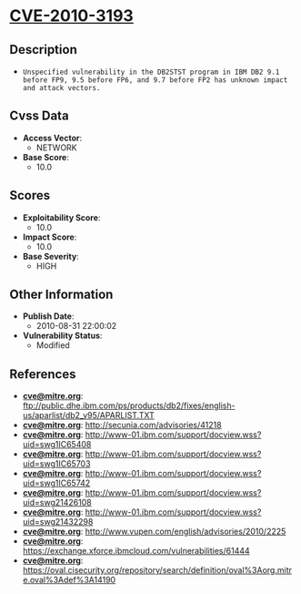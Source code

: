 
# [CVE-2010-3193](https://cve.mitre.org/cgi-bin/cvename.cgi?name=CVE-2010-3193)

## Description

- `Unspecified vulnerability in the DB2STST program in IBM DB2 9.1 before FP9, 9.5 before FP6, and 9.7 before FP2 has unknown impact and attack vectors.`

## Cvss Data

- **Access Vector**:
  - NETWORK
- **Base Score**:
  - 10.0

## Scores

- **Exploitability Score**:
  - 10.0
- **Impact Score**:
  - 10.0
- **Base Severity**:
  - HIGH

## Other Information

- **Publish Date**:
  - 2010-08-31 22:00:02
- **Vulnerability Status**:
  - Modified

## References

- **cve@mitre.org**: ftp://public.dhe.ibm.com/ps/products/db2/fixes/english-us/aparlist/db2_v95/APARLIST.TXT
- **cve@mitre.org**: http://secunia.com/advisories/41218
- **cve@mitre.org**: http://www-01.ibm.com/support/docview.wss?uid=swg1IC65408
- **cve@mitre.org**: http://www-01.ibm.com/support/docview.wss?uid=swg1IC65703
- **cve@mitre.org**: http://www-01.ibm.com/support/docview.wss?uid=swg1IC65742
- **cve@mitre.org**: http://www-01.ibm.com/support/docview.wss?uid=swg21426108
- **cve@mitre.org**: http://www-01.ibm.com/support/docview.wss?uid=swg21432298
- **cve@mitre.org**: http://www.vupen.com/english/advisories/2010/2225
- **cve@mitre.org**: https://exchange.xforce.ibmcloud.com/vulnerabilities/61444
- **cve@mitre.org**: https://oval.cisecurity.org/repository/search/definition/oval%3Aorg.mitre.oval%3Adef%3A14190
